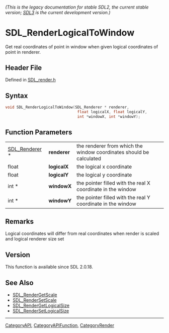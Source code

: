 ###### (This is the legacy documentation for stable SDL2, the current stable version; [SDL3](https://wiki.libsdl.org/SDL3/) is the current development version.)
# SDL_RenderLogicalToWindow

Get real coordinates of point in window when given logical coordinates of point in renderer.

## Header File

Defined in [SDL_render.h](https://github.com/libsdl-org/SDL/blob/SDL2/include/SDL_render.h)

## Syntax

```c
void SDL_RenderLogicalToWindow(SDL_Renderer * renderer, 
                                float logicalX, float logicalY,
                                int *windowX, int *windowY);
```

## Function Parameters

|                                |              |                                                                     |
| ------------------------------ | ------------ | ------------------------------------------------------------------- |
| [SDL_Renderer](SDL_Renderer) * | **renderer** | the renderer from which the window coordinates should be calculated |
| float                          | **logicalX** | the logical x coordinate                                            |
| float                          | **logicalY** | the logical y coordinate                                            |
| int *                          | **windowX**  | the pointer filled with the real X coordinate in the window         |
| int *                          | **windowY**  | the pointer filled with the real Y coordinate in the window         |

## Remarks

Logical coordinates will differ from real coordinates when render is scaled
and logical renderer size set

## Version

This function is available since SDL 2.0.18.

## See Also

- [SDL_RenderGetScale](SDL_RenderGetScale)
- [SDL_RenderSetScale](SDL_RenderSetScale)
- [SDL_RenderGetLogicalSize](SDL_RenderGetLogicalSize)
- [SDL_RenderSetLogicalSize](SDL_RenderSetLogicalSize)

----
[CategoryAPI](CategoryAPI), [CategoryAPIFunction](CategoryAPIFunction), [CategoryRender](CategoryRender)

